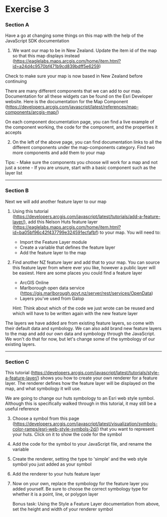 # Exercise 3

### Section A

Have a go at changing some things on this map with the help of the JavaScript SDK documentation

1. We want our map to be in New Zealand. Update the item id of the map so that this map displays instead (https://eaglelabs.maps.arcgis.com/home/item.html?id=a24d4c9570bf471b9cd839bdff5e6259)

Check to make sure your map is now based in New Zealand before continuing


There are many different components that we can add to our map. Documentation for all these widgets can be found on the Esri Developer website. Here is the documentation for the Map Component (https://developers.arcgis.com/javascript/latest/references/map-components/arcgis-map/)

On each component documentation page, you can find a live example of the component working, the code for the component, and the properties it accepts

2. On the left of the above page, you can find documentation links to all the different components under the map-components category. Find two more components and add them to your map

Tips:
    - Make sure the components you choose will work for a map and not just a scene
    - If you are unsure, start with a basic component such as the layer list

--------

### Section B

Next we will add another feature layer to our map

1. Using this tutorial (https://developers.arcgis.com/javascript/latest/tutorials/add-a-feature-layer/), add this Nelson Huts feature layer (https://eaglelabs.maps.arcgis.com/home/item.html?id=ba05bf96c42f437799e324591ecfafbf) to your map. You will need to:
    - Import the Feature Layer module
    - Create a variable that defines the feature layer
    - Add the feature layer to the map

2. Find another NZ feature layer and add that to your map. You can source this feature layer from where ever you like, however a public layer will be easiest. Here are some places you could find a feature layer
    - ArcGIS Online
    - Marlborough open data service (https://gis.marlborough.govt.nz/server/rest/services/OpenData)
    - Layers you've used from Galop

    Hint: Think about which of the code we just wrote can be reused and which will have to be written again with the new feature layer

The layers we have added are from existing feature layers, so come with their default data and symbology. We can also add brand new feature layers to the map and add our own data and symbology through the JavaScript. We won't do that for now, but let's change some of the symbology of our existing layers.

----------

### Section C

This tutorial (https://developers.arcgis.com/javascript/latest/tutorials/style-a-feature-layer/) shows you how to create your own renderer for a feature layer. The renderer defines how the feature layer will be displayed on the map, and what symbology it will use.

We are going to change our huts symbology to an Esri web style symbol. Although this is specifically walked through in this tutorial, it may still be a useful reference

3. Choose a symbol from this page (https://developers.arcgis.com/javascript/latest/visualization/symbols-color-ramps/esri-web-style-symbols-2d/) that you want to represent your huts. Click on it to show the code for the symbol

4. Add the code for the symbol to your JavaScript file, and rename the variable

5. Create the renderer, setting the type to 'simple' and the web style symbol you just added as your symbol

6. Add the renderer to your huts feature layer

7. Now on your own, replace the symbology for the feature layer you added yourself. Be sure to choose the correct symbology type for whether it is a point, line, or polygon layer

    Bonus task: Using the Style a Feature Layer documentation from above, set the height and width of your renderer symbol